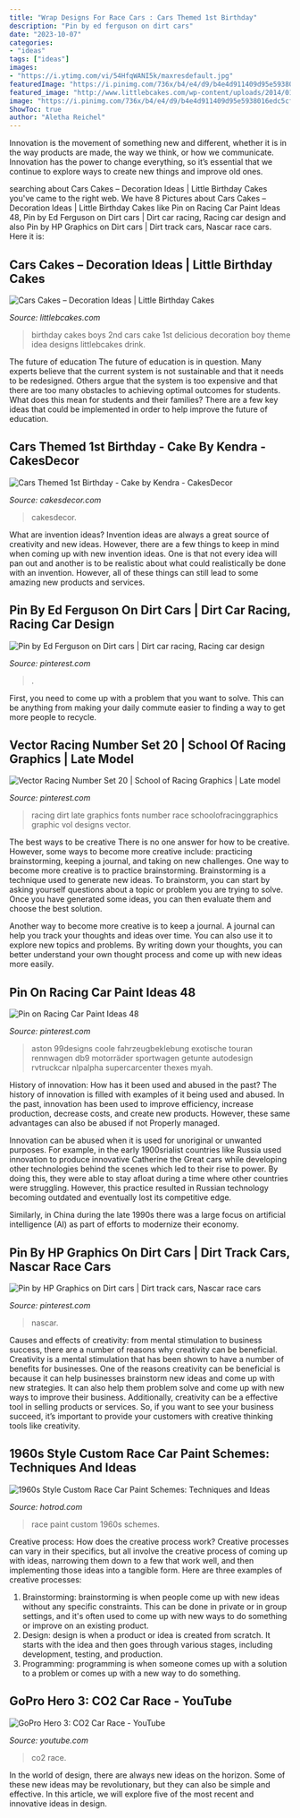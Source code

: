 ```yaml
---
title: "Wrap Designs For Race Cars : Cars Themed 1st Birthday"
description: "Pin by ed ferguson on dirt cars"
date: "2023-10-07"
categories:
- "ideas"
tags: ["ideas"]
images:
- "https://i.ytimg.com/vi/54HfqWANI5k/maxresdefault.jpg"
featuredImage: "https://i.pinimg.com/736x/b4/e4/d9/b4e4d911409d95e5938016edc5cfe40a.jpg"
featured_image: "http://www.littlebcakes.com/wp-content/uploads/2014/01/Cars-Cake-Ideas-768x1024.jpg"
image: "https://i.pinimg.com/736x/b4/e4/d9/b4e4d911409d95e5938016edc5cfe40a.jpg"
ShowToc: true
author: "Aletha Reichel"
---
```



Innovation is the movement of something new and different, whether it is in the way products are made, the way we think, or how we communicate. Innovation has the power to change everything, so it’s essential that we continue to explore ways to create new things and improve old ones.

	

		
searching about Cars Cakes – Decoration Ideas | Little Birthday Cakes you've came to the right web. We have 8 Pictures about Cars Cakes – Decoration Ideas | Little Birthday Cakes like Pin on Racing Car Paint Ideas 48, Pin by Ed Ferguson on Dirt cars | Dirt car racing, Racing car design and also Pin by HP Graphics on Dirt cars | Dirt track cars, Nascar race cars. Here it is:
		
    
## Cars Cakes – Decoration Ideas | Little Birthday Cakes

<img loading=lazy src="http://www.littlebcakes.com/wp-content/uploads/2014/01/Cars-Cake-Ideas-768x1024.jpg" onerror="this.onerror=null;this.src='https://tse3.mm.bing.net/th?id=OIP.WY-Z4GePtxsLmNzXJfu_3wHaJ4&amp;pid=15.1';" alt="Cars Cakes – Decoration Ideas | Little Birthday Cakes">

_Source: littlebcakes.com_

>birthday cakes boys 2nd cars cake 1st delicious decoration boy theme idea designs littlebcakes drink. 

	

The future of education
The future of education is in question. Many experts believe that the current system is not sustainable and that it needs to be redesigned. Others argue that the system is too expensive and that there are too many obstacles to achieving optimal outcomes for students. What does this mean for students and their families?
There are a few key ideas that could be implemented in order to help improve the future of education.

    
## Cars Themed 1st Birthday - Cake By Kendra - CakesDecor

<img loading=lazy src="https://pic.cakesdecor.com/m/sh8yphmvzn9eeflcpia0.jpg" onerror="this.onerror=null;this.src='https://tse1.mm.bing.net/th?id=OIP.YyZE1wmBnNiylvoJcZkbWwHaJ6&amp;pid=15.1';" alt="Cars Themed 1st Birthday - Cake by Kendra - CakesDecor">

_Source: cakesdecor.com_

>cakesdecor. 

	

What are invention ideas?
Invention ideas are always a great source of creativity and new ideas. However, there are a few things to keep in mind when coming up with new invention ideas. One is that not every idea will pan out and another is to be realistic about what could realistically be done with an invention. However, all of these things can still lead to some amazing new products and services.

    
## Pin By Ed Ferguson On Dirt Cars | Dirt Car Racing, Racing Car Design

<img loading=lazy src="https://i.pinimg.com/736x/b4/e4/d9/b4e4d911409d95e5938016edc5cfe40a.jpg" onerror="this.onerror=null;this.src='https://tse3.mm.bing.net/th?id=OIP.6cWvnlD37ANy_qEiw7zlyQHaJ4&amp;pid=15.1';" alt="Pin by Ed Ferguson on Dirt cars | Dirt car racing, Racing car design">

_Source: pinterest.com_

>. 

	

First, you need to come up with a problem that you want to solve. This can be anything from making your daily commute easier to finding a way to get more people to recycle.

    
## Vector Racing Number Set 20 | School Of Racing Graphics | Late Model

<img loading=lazy src="https://i.pinimg.com/736x/64/30/75/643075b04d586a9908a365272a586ed1.jpg" onerror="this.onerror=null;this.src='https://tse1.mm.bing.net/th?id=OIP.6iWXskUc8TdLjCBrZVrD6wHaCe&amp;pid=15.1';" alt="Vector Racing Number Set 20 | School of Racing Graphics | Late model">

_Source: pinterest.com_

>racing dirt late graphics fonts number race schoolofracinggraphics graphic vol designs vector. 

	

The best ways to be creative
There is no one answer for how to be creative. However, some ways to become more creative include: practicing brainstorming, keeping a journal, and taking on new challenges.
One way to become more creative is to practice brainstorming. Brainstorming is a technique used to generate new ideas. To brainstorm, you can start by asking yourself questions about a topic or problem you are trying to solve. Once you have generated some ideas, you can then evaluate them and choose the best solution.

Another way to become more creative is to keep a journal. A journal can help you track your thoughts and ideas over time. You can also use it to explore new topics and problems. By writing down your thoughts, you can better understand your own thought process and come up with new ideas more easily.

    
## Pin On Racing Car Paint Ideas 48

<img loading=lazy src="https://i.pinimg.com/736x/7c/19/03/7c1903a4a018e76c8a02a87e05c4f479.jpg" onerror="this.onerror=null;this.src='https://tse1.mm.bing.net/th?id=OIP.F6I0zqTDPyBBqQSMQ_vMoAHaL1&amp;pid=15.1';" alt="Pin on Racing Car Paint Ideas 48">

_Source: pinterest.com_

>aston 99designs coole fahrzeugbeklebung exotische touran rennwagen db9 motorräder sportwagen getunte autodesign rvtruckcar nlpalpha supercarcenter thexes myah. 

	

History of innovation: How has it been used and abused in the past?
The history of innovation is filled with examples of it being used and abused. In the past, innovation has been used to improve efficiency, increase production, decrease costs, and create new products. However, these same advantages can also be abused if not Properly managed.

Innovation can be abused when it is used for unoriginal or unwanted purposes. For example, in the early 1900srialist countries like Russia used innovation to produce innovative Catherine the Great cars while developing other technologies behind the scenes which led to their rise to power. By doing this, they were able to stay afloat during a time where other countries were struggling. However, this practice resulted in Russian technology becoming outdated and eventually lost its competitive edge. 

Similarly, in China during the late 1990s there was a large focus on artificial intelligence (AI) as part of efforts to modernize their economy.

    
## Pin By HP Graphics On Dirt Cars | Dirt Track Cars, Nascar Race Cars

<img loading=lazy src="https://i.pinimg.com/736x/6f/a7/9d/6fa79d67cb9b75b3f0051b2825e776c8.jpg" onerror="this.onerror=null;this.src='https://tse3.mm.bing.net/th?id=OIP.Uyak1Pw5cNxn5x4y65tSfAHaDr&amp;pid=15.1';" alt="Pin by HP Graphics on Dirt cars | Dirt track cars, Nascar race cars">

_Source: pinterest.com_

>nascar. 

	

Causes and effects of creativity: from mental stimulation to business success, there are a number of reasons why creativity can be beneficial.
Creativity is a mental stimulation that has been shown to have a number of benefits for businesses. One of the reasons creativity can be beneficial is because it can help businesses brainstorm new ideas and come up with new strategies. It can also help them problem solve and come up with new ways to improve their business. Additionally, creativity can be a effective tool in selling products or services. So, if you want to see your business succeed, it’s important to provide your customers with creative thinking tools like creativity.

    
## 1960s Style Custom Race Car Paint Schemes: Techniques And Ideas

<img loading=lazy src="https://www.hotrod.com/uploads/sites/21/2020/04/012-race-car-custom-paint-1960s-dragsters.jpg" onerror="this.onerror=null;this.src='https://tse2.mm.bing.net/th?id=OIP.WkjrB6OppdVrpwbI9-TTzgHaEK&amp;pid=15.1';" alt="1960s Style Custom Race Car Paint Schemes: Techniques and Ideas">

_Source: hotrod.com_

>race paint custom 1960s schemes. 

	

Creative process: How does the creative process work?
Creative processes can vary in their specifics, but all involve the creative process of coming up with ideas, narrowing them down to a few that work well, and then implementing those ideas into a tangible form. Here are three examples of creative processes: 
1. Brainstorming: brainstorming is when people come up with new ideas without any specific constraints. This can be done in private or in group settings, and it's often used to come up with new ways to do something or improve on an existing product. 
2. Design: design is when a product or idea is created from scratch. It starts with the idea and then goes through various stages, including development, testing, and production. 
3. Programming: programming is when someone comes up with a solution to a problem or comes up with a new way to do something.

    
## GoPro Hero 3: CO2 Car Race - YouTube

<img loading=lazy src="https://i.ytimg.com/vi/54HfqWANI5k/maxresdefault.jpg" onerror="this.onerror=null;this.src='https://tse4.mm.bing.net/th?id=OIP.P7CzyNPEL6wlP9pgKAgXowHaEK&amp;pid=15.1';" alt="GoPro Hero 3: CO2 Car Race - YouTube">

_Source: youtube.com_

>co2 race. 

	

In the world of design, there are always new ideas on the horizon. Some of these new ideas may be revolutionary, but they can also be simple and effective. In this article, we will explore five of the most recent and innovative ideas in design.

